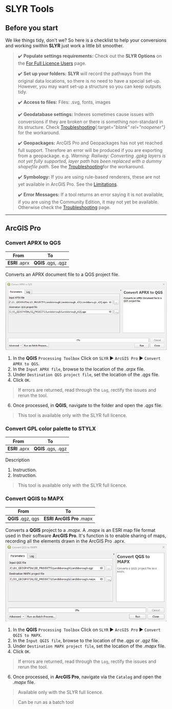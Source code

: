 # SLYR Tools #

## Before you start ##
We like things tidy, don't we? So here is a checklist to help your conversions and working swithin **SLYR** just work a little bit smoother.

> ✔️ **Populate settings requirements:**  Check out the **SLYR Options** on the [For Full Licence Users](https://slyr.north-road.com/user_guide/setup_slyr) page. 
>
> ✔️ **Set up your folders:**  **SLYR** will record the pathways from the original data locations, so there is no need to have a special set-up. However, you may want set-up a structure so you can keep outputs tidy. 
>
> ✔️ **Access to files:**  Files: .svg, fonts, images
>
> ✔️ **Geodatabase settings:**  Indexes sometimes cause issues with conversions if they are broken or there is something non-standard in its structure. Check [Troubleshooting](https://slyr.north-road.com/user_guide/troubleshooting){:target="_blank" rel="noopener"}_ for the workaround. 
> 
> ✔️ **Geopackages:** ArcGIS Pro and Geopackages has not yet reached full support. Therefore an error will be produced if you are exporting from a geopackage. e.g. *Warning: Railway: Converting .gpkg layers is not yet fully supported, layer path has been replaced with a dummy shapefile path*. See the [Troubleshooting](https://slyr.north-road.com/user_guide/troubleshooting)for the workaround.
> 
> ✔️ **Symbology:**  If you are using rule-based renderers, these are not yet available in ArcGIS Pro. See the [Limitations](https://slyr.north-road.com/user_guide/limitations). 
> 
> ✔️ **Error Messages:**   If a tool returns an error saying it is not available, if you are using the Community Edition, it may not yet be available. Otherwise check the [Troubleshooting](https://slyr.north-road.com/user_guide/troubleshooting) page. 

<!---## Group ##
### Tool ###
| From | To |
| ---- | ---|
| **ESRI** .aprx | **QGIS** .qgs, .qgz | 

Description

1. Instruction.
2. Instruction.

> This tool is available only with the SLYR full licence.

*See also:* --->
---
## ArcGIS Pro ##
### Convert APRX to QGS ###
| From | To |
| ---- | ---|
| **ESRI** .aprx | **QGIS** .qgs, .qgz | 

Converts an APRX document file to a QGS project file.

![APRX to QGS](../images/arpx_to_qgs.png)
1. In the **QGIS** `Processing Toolbox` Click on `SLYR` ▶️ `ArcGIS Pro` ▶️ `Convert APRX to QGS`.
2. In the `Input APRX file`, browse to the location of the *.arpx* file.
3. Under `Destination QGS project file`, set the location of the *.qgs* file.
4. Click `OK`. 
> If errors are returned, read through the `Log`, rectify the issues and rerun the tool.
6. Once processed, in **QGIS**, navigate to the folder and open the *.qgs* file.

> This tool is available only with the SLYR full licence.

### Convert GPL color palette to STYLX ###
| From | To |
| ---- | ---|
| **ESRI** .aprx | **QGIS** .qgs, .qgz | 

Description

1. Instruction.
2. Instruction.

> This tool is available only with the SLYR full licence.
### Convert QGIS to MAPX ###

| From | To |
| ---- | ---|
| **QGIS** .qgz, qgs | **ESRI ArcGIS Pro** .mapx |

Converts a **QGIS** project to a *.mapx*. A *.mapx* is an ESRI map file format used in their software **ArcGIS Pro**. It's function is to enable sharing of maps, recording all the elements drawn in the ArcGIS Pro .aprx. 
![QGS to MAPX](../images/QGS_to_MAPX.png)
1. In the **QGIS** `Processing Toolbox` Click on `SLYR` ▶️ `ArcGIS Pro` ▶️ `Convert QGIS to MAPX`.
2. In the `Input QGIS file`, browse to the location of the *.qgs* or *.qgz* file.
3. Under `Destination MAPX project file`, set the location of the *.mapx* file.
4. Click `OK`. 
> If errors are returned, read through the `Log`, rectify the issues and rerun the tool.
6. Once processed, in **ArcGIS Pro**, navigate via the `Catalog` and open the *.mapx* file.

> Available only with the SLYR full licence.

> Can be run as a batch tool 

